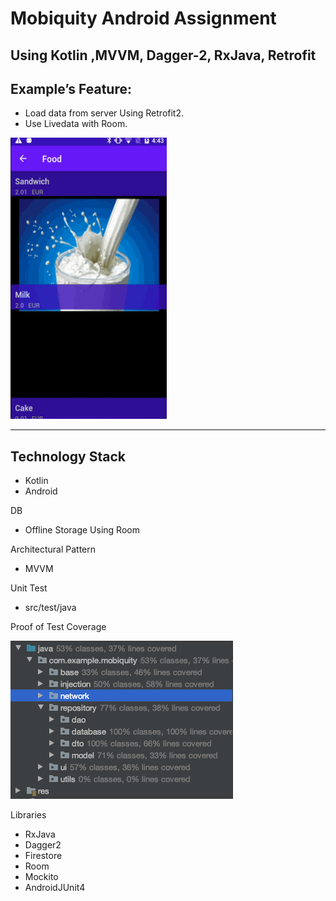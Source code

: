 # Mobiquity Android Assignment

## Using Kotlin ,MVVM, Dagger-2, RxJava, Retrofit

## Example’s Feature:
* Load data from server Using Retrofit2.
* Use Livedata with Room.

<img src="https://github.com/cicciolinamiranda/MobiquityAndroid/blob/master/static/mobiquity.gif" height="450px" width="250px">

***
## Technology Stack
* Kotlin
* Android

DB
* Offline Storage Using Room


Architectural Pattern
* MVVM

Unit Test
* src/test/java

Proof of Test Coverage

![Sample test coverage](https://github.com/cicciolinamiranda/MobiquityAndroid/blob/master/static/test_coverage_sample.png)

Libraries
* RxJava
* Dagger2
* Firestore
* Room
* Mockito
* AndroidJUnit4
